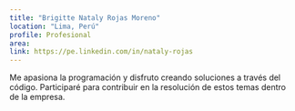 ```yaml
---
title: "Brigitte Nataly Rojas Moreno"
location: "Lima, Perú"
profile: Profesional
area: 
link: https://pe.linkedin.com/in/nataly-rojas
---
```


Me apasiona la programación y disfruto creando soluciones a través del código. Participaré para contribuir en la resolución de estos temas dentro de la empresa.